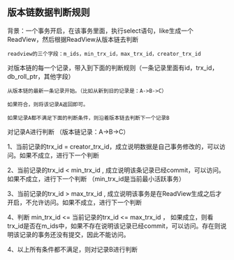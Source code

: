 ## 版本链数据判断规则

背景：一个事务开启，在该事务里面，执行select语句，like生成一个ReadView，然后根据ReadView从版本链去判断 

    readview的三个字段：m_ids，min_trx_id，max_trx_id，creator_trx_id

对版本链的每一个记录，带入到下面的判断规则（一条记录里面有id，trx_id，db_roll_ptr，其他字段）

    从版本链的最新一条记录开始。（比如从新到旧的记录是：A->B->C）

    如果符合，则将该记录A返回即可。

    如果记录A都不满足下面的判断条件，则沿着版本链去判断下一个记录B

对记录A进行判断 （版本链记录：A->B->C）

1、当前记录的trx_id = creator_trx_id，成立说明数据是自己事务修改的，可以访问。如果不成立，进行下一个判断

2、当前记录的trx_id < min_trx_id , 成立说明该条记录已经commit，可以访问。如果不成立，进行下一个判断 （min_trx_id是当前最小活跃事务）

3、当前记录的trx_id > max_trx_id , 成立说明该事务是在ReadView生成之后才开启，不允许访问。如果不成立，进行下一个判断

4、判断 min_trx_id <= 当前记录的trx_id <= max_trx_id ， 如果成立，则看trx_id是否在m_ids中，如果不存在说明该记录已经commit，可以访问。存在则说明该记录的事务还没有提交，因此不能访问。

4、以上所有条件都不满足，则对记录B进行判断